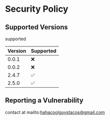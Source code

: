 # Security Policy

## Supported Versions

supported

| Version | Supported          |
| ------- | ------------------ |
| 0.0.1   | :x:                |
| 0.0.2   | :x:                |
| 2.4.7  | ✅                 |
| 2.5.0   | ✅                |

## Reporting a Vulnerability

contact at mailto:hahacoolguystacos@gmail.com
